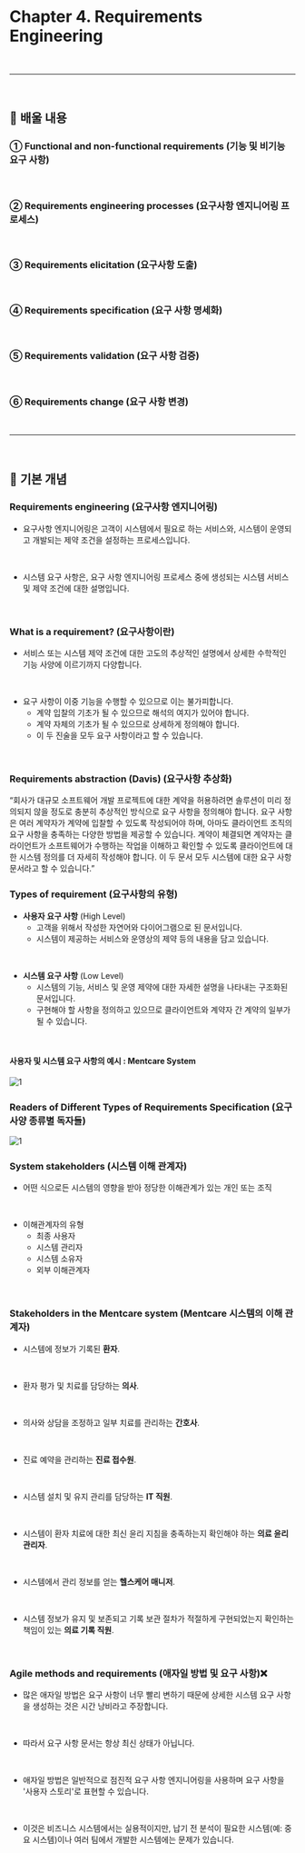# Chapter 4. Requirements Engineering
<br>

---
<br>

## 🍏 배울 내용
### ① Functional and non-functional requirements (기능 및 비기능 요구 사항)
<br>

### ② Requirements engineering processes (요구사항 엔지니어링 프로세스)
<br>

### ③ Requirements elicitation (요구사항 도출)
<br>

### ④ Requirements specification (요구 사항 명세화)
<br>

### ⑤ Requirements validation (요구 사항 검증)
<br>

### ⑥ Requirements change (요구 사항 변경)
<br>

---
<br>

## 🍏 기본 개념

### Requirements engineering (요구사항 엔지니어링)
- 요구사항 엔지니어링은 고객이 시스템에서 필요로 하는 서비스와, 시스템이 운영되고 개발되는 제약 조건을 설정하는 프로세스입니다.
<br>

- 시스템 요구 사항은, 요구 사항 엔지니어링 프로세스 중에 생성되는 시스템 서비스 및 제약 조건에 대한 설명입니다.
<br>

### What is a requirement? (요구사항이란)
- 서비스 또는 시스템 제약 조건에 대한 고도의 추상적인 설명에서 상세한 수학적인 기능 사양에 이르기까지 다양합니다.
<br>

- 요구 사항이 이중 기능을 수행할 수 있으므로 이는 불가피합니다.
  - 계약 입찰의 기초가 될 수 있으므로 해석의 여지가 있어야 합니다.
  - 계약 자체의 기초가 될 수 있으므로 상세하게 정의해야 합니다.
  - 이 두 진술을 모두 요구 사항이라고 할 수 있습니다.
<br>


### Requirements abstraction (Davis) (요구사항 추상화)
“회사가 대규모 소프트웨어 개발 프로젝트에 대한 계약을 허용하려면 솔루션이 미리 정의되지 않을 정도로 충분히 추상적인 방식으로 요구 사항을 정의해야 합니다. 요구 사항은 여러 계약자가 계약에 입찰할 수 있도록 작성되어야 하며, 아마도 클라이언트 조직의 요구 사항을 충족하는 다양한 방법을 제공할 수 있습니다. 계약이 체결되면 계약자는 클라이언트가 소프트웨어가 수행하는 작업을 이해하고 확인할 수 있도록 클라이언트에 대한 시스템 정의를 더 자세히 작성해야 합니다. 이 두 문서 모두 시스템에 대한 요구 사항 문서라고 할 수 있습니다.”
<br>


### Types of requirement (요구사항의 유형)
- **사용자 요구 사항** (High Level)
  - 고객을 위해서 작성한 자연어와 다이어그램으로 된 문서입니다. 
  - 시스템이 제공하는 서비스와 운영상의 제약 등의 내용을 담고 있습니다.
<br>

- **시스템 요구 사항** (Low Level)
  - 시스템의 기능, 서비스 및 운영 제약에 대한 자세한 설명을 나타내는 구조화된 문서입니다. 
  - 구현해야 할 사항을 정의하고 있으므로 클라이언트와 계약자 간 계약의 일부가 될 수 있습니다.
<br>

#### 사용자 및 시스템 요구 사항의 예시 : Mentcare System
![1](https://i.imgur.com/YldB5fq.png)
<br>

### Readers of Different Types of Requirements Specification (요구사양 종류별 독자들)
![1](https://i.imgur.com/PKkIwnk.png)
<br>

### System stakeholders (시스템 이해 관계자)
- 어떤 식으로든 시스템의 영향을 받아 정당한 이해관계가 있는 개인 또는 조직
<br>

- 이해관계자의 유형
  - 최종 사용자
  - 시스템 관리자
  - 시스템 소유자
  - 외부 이해관계자
<br>

### Stakeholders in the Mentcare system (Mentcare 시스템의 이해 관계자)
- 시스템에 정보가 기록된 **환자**.
<br>

- 환자 평가 및 치료를 담당하는 **의사**.
<br>

- 의사와 상담을 조정하고 일부 치료를 관리하는 **간호사**.
<br>

- 진료 예약을 관리하는 **진료 접수원**.
<br>

- 시스템 설치 및 유지 관리를 담당하는 **IT 직원**.
<br>

- 시스템이 환자 치료에 대한 최신 윤리 지침을 충족하는지 확인해야 하는 **의료 윤리 관리자**.
<br>

- 시스템에서 관리 정보를 얻는 **헬스케어 매니저**.
<br>

- 시스템 정보가 유지 및 보존되고 기록 보관 절차가 적절하게 구현되었는지 확인하는 책임이 있는 **의료 기록 직원**.
<br>

### Agile methods and requirements (애자일 방법 및 요구 사항)❌
- 많은 애자일 방법은 요구 사항이 너무 빨리 변하기 때문에 상세한 시스템 요구 사항을 생성하는 것은 시간 낭비라고 주장합니다.
<br>

- 따라서 요구 사항 문서는 항상 최신 상태가 아닙니다.
<br>

- 애자일 방법은 일반적으로 점진적 요구 사항 엔지니어링을 사용하며 요구 사항을 '사용자 스토리'로 표현할 수 있습니다.
<br>

- 이것은 비즈니스 시스템에서는 실용적이지만, 납기 전 분석이 필요한 시스템(예: 중요 시스템)이나 여러 팀에서 개발한 시스템에는 문제가 있습니다.
<br>
